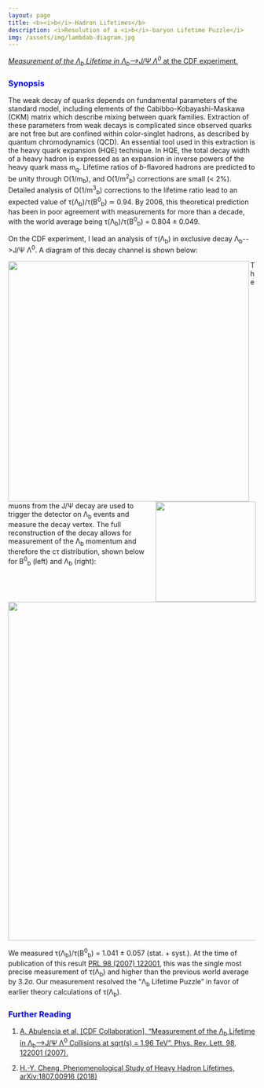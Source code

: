 ```yaml
---
layout: page
title: <b><i>b</i>-Hadron Lifetimes</b>
description: <i>Resolution of a <i>b</i>-baryon Lifetime Puzzle</i>
img: /assets/img/lambdab-diagram.jpg
---
```


[<i>Measurement of the &Lambda;<sub>b</sub> Lifetime in &Lambda;<sub>b</sub>-->J/&Psi; &Lambda;<sup>0</sup></i> at the CDF experiment.](https://arxiv.org/pdf/hep-ex/0609021.pdf)

<h3><span style="color:blue">Synopsis</span></h3>

The weak decay of quarks depends on fundamental parameters of the standard model, including elements of the Cabibbo-Kobayashi-Maskawa (CKM) matrix which describe mixing between quark families. Extraction of these parameters from weak decays is complicated since observed quarks are not free but are confined within color-singlet hadrons, as described by quantum chromodynamics (QCD). An essential tool used in this extraction is the heavy quark expansion (HQE) technique. In HQE, the total decay width of a heavy hadron is expressed as an expansion in inverse powers of the heavy quark mass m<sub>q</sub>. Lifetime ratios of <i>b</i>-flavored hadrons are predicted to be unity through O(1/m<sub>b</sub>), and O(1/m<sup>2</sup><sub>b</sub>) corrections are small (< 2%). Detailed analysis of O(1/m<sup>3</sup><sub>b</sub>) corrections to the lifetime ratio lead to an expected value of &tau;(&Lambda;<sub>b</sub>)/&tau;(B<sup>0</sup><sub>b</sub>) ≃ 0.94. By 2006, this theoretical prediction has been in poor agreement with measurements for more than a decade, with the world average being &tau;(&Lambda;<sub>b</sub>)/&tau;(B<sup>0</sup><sub>b</sub>) = 0.804 ± 0.049.

On the CDF experiment, I lead an analysis of &tau;(&Lambda;<sub>b</sub>) in exclusive decay &Lambda;<sub>b</sub>-->J/&Psi; &Lambda;<sup>0</sup>. A diagram of this decay channel is shown below:

<img align="left" width="490px" src="{{ site.baseurl }}/assets/img/lambdab-diagram.jpg" alt="" title="example image"/>
<img align="right" width="204px" src="{{ site.baseurl }}/assets/img/lambdab-baryon.jpg" alt="" title="example image"/>

The muons from the J/&Psi; decay are used to trigger the detector on &Lambda;<sub>b</sub> events and measure the decay vertex. The full reconstruction of the decay allows for measurement of the &Lambda;<sub>b</sub> momentum and therefore the c&tau; distribution, shown below for B<sup>0</sup><sub>b</sub> (left) and &Lambda;<sub>b</sub> (right):

<img align="center" width="690px" src="{{ site.baseurl }}/assets/img/lambdab-ctau.png" alt="" title="example image"/>

We measured &tau;(&Lambda;<sub>b</sub>)/&tau;(B<sup>0</sup><sub>b</sub>) = 1.041 ± 0.057 (stat. + syst.). At the time of publication of this result [PRL 98 (2007) 122001](https://arxiv.org/pdf/hep-ex/0609021.pdf), this was the single most precise measurement of &tau;(&Lambda;<sub>b</sub>) and higher than the previous world average by 3.2&sigma;. Our measurement resolved the “&Lambda;<sub>b</sub> Lifetime Puzzle” in favor of earlier theory calculations of &tau;(&Lambda;<sub>b</sub>).

<h3><span style="color:blue">Further Reading</span></h3>

1. [A. Abulencia et al. [CDF Collaboration], “Measurement of the &Lambda;<sub>b</sub> Lifetime in &Lambda;<sub>b</sub>-->J/&Psi; &Lambda;<sup>0</sup></i> Collisions at sqrt(s) = 1.96 TeV”, Phys. Rev. Lett. 98, 122001 (2007).](https://arxiv.org/pdf/hep-ex/0609021.pdf)

2. [H.-Y. Cheng, Phenomenological Study of Heavy Hadron Lifetimes, arXiv:1807.00916 (2018)](https://arxiv.org/abs/1807.00916)
